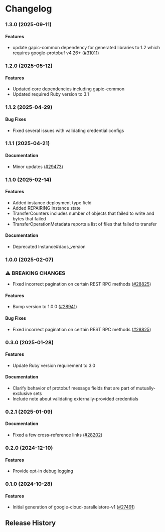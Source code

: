 # Changelog

### 1.3.0 (2025-09-11)

#### Features

* update gapic-common dependency for generated libraries to 1.2 which requires google-protobuf v4.26+ ([#31011](https://github.com/googleapis/google-cloud-ruby/issues/31011)) 

### 1.2.0 (2025-05-12)

#### Features

* Updated core dependencies including gapic-common 
* Updated required Ruby version to 3.1 

### 1.1.2 (2025-04-29)

#### Bug Fixes

* Fixed several issues with validating credential configs 

### 1.1.1 (2025-04-21)

#### Documentation

* Minor updates ([#29473](https://github.com/googleapis/google-cloud-ruby/issues/29473)) 

### 1.1.0 (2025-02-14)

#### Features

* Added instance deployment type field 
* Added REPAIRING instance state 
* TransferCounters includes number of objects that failed to write and bytes that failed 
* TransferOperationMetadata reports a list of files that failed to transfer 
#### Documentation

* Deprecated Instance#daos_version 

### 1.0.0 (2025-02-07)

### ⚠ BREAKING CHANGES

* Fixed incorrect pagination on certain REST RPC methods ([#28825](https://github.com/googleapis/google-cloud-ruby/issues/28825))

#### Features

* Bump version to 1.0.0 ([#28941](https://github.com/googleapis/google-cloud-ruby/issues/28941)) 
#### Bug Fixes

* Fixed incorrect pagination on certain REST RPC methods ([#28825](https://github.com/googleapis/google-cloud-ruby/issues/28825)) 

### 0.3.0 (2025-01-28)

#### Features

* Update Ruby version requirement to 3.0 
#### Documentation

* Clarify behavior of protobuf message fields that are part of mutually-exclusive sets 
* Include note about validating externally-provided credentials 

### 0.2.1 (2025-01-09)

#### Documentation

* Fixed a few cross-reference links ([#28202](https://github.com/googleapis/google-cloud-ruby/issues/28202)) 

### 0.2.0 (2024-12-10)

#### Features

* Provide opt-in debug logging 

### 0.1.0 (2024-10-28)

#### Features

* Initial generation of google-cloud-parallelstore-v1 ([#27491](https://github.com/googleapis/google-cloud-ruby/issues/27491)) 

## Release History
